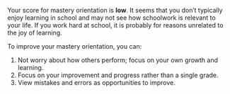 Your score for mastery orientation is **low**. It seems that you don’t typically enjoy learning in school and may not see how schoolwork is relevant to your life. If you work hard at school, it is probably for reasons unrelated to the joy of learning.

To improve your mastery orientation, you can:

1.	Not worry about how others perform; focus on your own growth and learning. 
2.	Focus on your improvement and progress rather than a single grade.
3.	View mistakes and errors as opportunities to improve.
